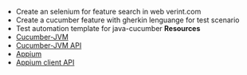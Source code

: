 - Create an selenium for feature search in web verint.com
- Create a cucumber feature with gherkin lenguange for test scenario
- Test automation template for java-cucumber
**Resources**
- [Cucumber-JVM](https://cucumber.io/docs/reference/jvm)
- [Cucumber-JVM API](http://cucumber.github.io/api/cucumber/jvm/javadoc/)
- [Appium](http://appium.io/)
- [Appium client API](http://appium.github.io/java-client/)
